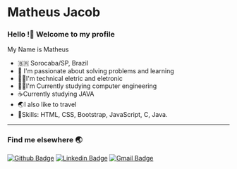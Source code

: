 # Matheus Jacob

### Hello !👋 Welcome to my profile

My Name is Matheus

  - 🇧🇷 Sorocaba/SP, Brazil
  - 📑 I'm passionate about solving problems and learning
  - 🦸‍♂️I'm technical eletric and eletronic
  - 👨‍💻I'm Currently studying computer engineering
  - ☕Currently studying JAVA
  - 🌏I also like to travel
  - 📌Skills: HTML, CSS, Bootstrap, JavaScript, C, Java.
  
  ----
  
  ### Find me elsewhere 🌏
  
 [![Github Badge](https://img.shields.io/badge/-matheusjacob-000?style=flat-square&logo=Github&logoColor=white&link=https://github.com/matheus-jacobb)](https://github.com/matheus-jacobb)
[![Linkedin Badge](https://img.shields.io/badge/-matheusjacob-blue?style=flat-square&logo=Linkedin&logoColor=white&link=https://www.linkedin.com/in/matheus-jacob-bendel/)](https://www.linkedin.com/in/matheus-jacob-bendel/)
[![Gmail Badge](https://img.shields.io/badge/-gmail-c14438?style=flat-square&logo=Gmail&logoColor=white&link=mailto:matheusjb34@gmail.com)](mailto:matheusjb34@gmail.com)
